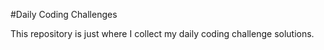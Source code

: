 #Daily Coding Challenges

This repository is just where I collect my daily coding challenge solutions. 
